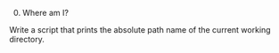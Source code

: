 0. Where am I?

Write a script that prints the absolute path name of the current working directory.
